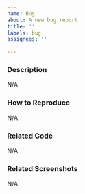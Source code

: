 ```yaml
---
name: Bug
about: A new bug report
title: ''
labels: bug
assignees: ''

---
```


### Description

N/A

### How to Reproduce

N/A

### Related Code

N/A

### Related Screenshots

N/A
